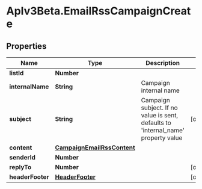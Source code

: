 # ApIv3Beta.EmailRssCampaignCreate

## Properties

Name | Type | Description | Notes
------------ | ------------- | ------------- | -------------
**listId** | **Number** |  | 
**internalName** | **String** | Campaign internal name | 
**subject** | **String** | Campaign subject. If no value is sent, defaults to &#39;internal_name&#39; property value | [optional] 
**content** | [**CampaignEmailRssContent**](CampaignEmailRssContent.md) |  | 
**senderId** | **Number** |  | 
**replyTo** | **Number** |  | [optional] 
**headerFooter** | [**HeaderFooter**](HeaderFooter.md) |  | [optional] 


